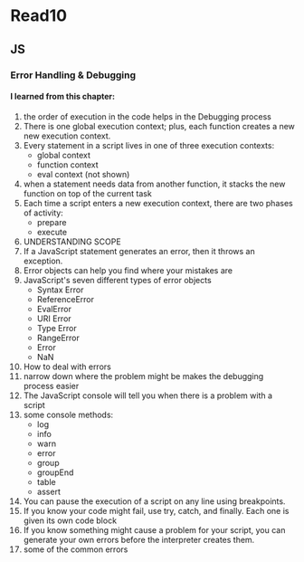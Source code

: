 # Read10

## JS

### Error Handling & Debugging

#### I learned from this chapter:

1. the order of execution in the code helps in the Debugging process
1. There is one global execution context; plus, each function creates a new new execution context.
1. Every statement in a script lives in one of three execution contexts:
   - global context
   - function context
   - eval context (not shown)
1. when a statement needs data from another function, it stacks the new function on top of the current task
1. Each time a script enters a new execution context, there are two phases of activity:
   - prepare
   - execute
1. UNDERSTANDING SCOPE
1. If a JavaScript statement generates an error, then it throws an exception.
1. Error objects can help you find where your mistakes are
1. JavaScript's seven different types of error objects
   - Syntax Error
   - ReferenceError
   - EvalError
   - URI Error
   - Type Error
   - RangeError
   - Error
   - NaN
1. How to deal with errors
1. narrow down where the problem might be makes the debugging process easier
1. The JavaScript console will tell you when there is a problem with a script
1. some console methods:
   - log
   - info
   - warn
   - error
   - group
   - groupEnd
   - table
   - assert
1. You can pause the execution of a script on any line using breakpoints.
1. If you know your code might fail, use try, catch, and finally. Each one is given its own code block
1. If you know something might cause a problem for your script, you can generate your own errors before the interpreter creates them.
1. some of the common errors
